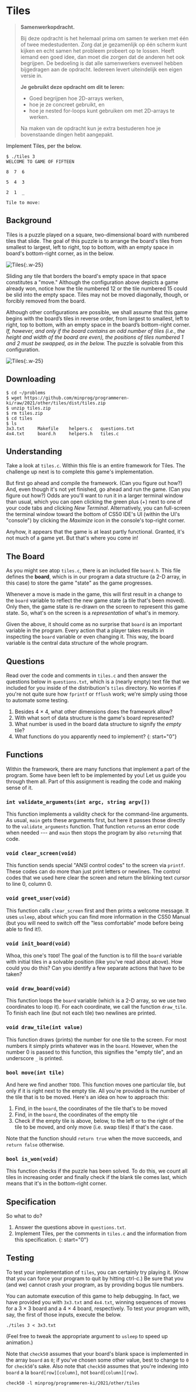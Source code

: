 # Tiles

> **Samenwerkopdracht.**
>
> Bij deze opdracht is het helemaal prima om samen te werken met één of twee medestudenten. Zorg dat je gezamenlijk op één scherm kunt kijken en echt samen het probleem probeert op te lossen. Heeft iemand een goed idee, dan moet die zorgen dat de anderen het ook begrijpen. De bedoeling is dat alle samenwerkers evenveel hebben bijgedragen aan de opdracht. Iedereen levert uiteindelijk een eigen versie in.
>
> **Je gebruikt deze opdracht om dit te leren:**
>
> - Goed begrijpen hoe 2D-arrays werken,
> - hoe je ze concreet gebruikt, en
> - hoe je nested for-loops kunt gebruiken om met 2D-arrays te werken.
>
> Na maken van de opdracht kun je extra bestuderen hoe je bovenstaande dingen hebt aangepakt.

Implement Tiles, per the below.

    $ ./tiles 3
    WELCOME TO GAME OF FIFTEEN

    8  7  6

    5  4  3

    2  1  _

    Tile to move:

## Background

Tiles is a puzzle played on a square, two-dimensional board with numbered tiles that slide. The goal of this puzzle is to arrange the board's tiles from smallest to largest, left to right, top to bottom, with an empty space in board's bottom-right corner, as in the below.

![Tiles](330px-15-puzzle.svg.png){:.w-25}

Sliding any tile that borders the board's empty space in that space constitutes a "move."  Although the configuration above depicts a game already won, notice how the tile numbered 12 or the tile numbered 15 could be slid into the empty space. Tiles may not be moved diagonally, though, or forcibly removed from the board.

Although other configurations are possible, we shall assume that this game begins with the board’s tiles in reverse order, from largest to smallest, left to right, top to bottom, with an empty space in the board’s bottom-right corner. *If, however, and only if the board contains an odd number of tiles (i.e., the height and width of the board are even), the positions of tiles numbered 1 and 2 must be swapped, as in the below.* The puzzle is solvable from this configuration.

![Tiles](adapted.png){:.w-25}

## Downloading

    $ cd ~/problems
    $ wget https://github.com/minprog/programmeren-ki/raw/2021/other/tiles/dist/tiles.zip
    $ unzip tiles.zip
    $ rm tiles.zip
    $ cd tiles
    $ ls
    3x3.txt     Makefile    helpers.c   questions.txt
    4x4.txt     board.h     helpers.h   tiles.c

## Understanding

Take a look at `tiles.c`. Within this file is an entire framework for Tiles. The challenge up next is to complete this game's implementation.

But first go ahead and compile the framework. (Can you figure out how?) And, even though it's not yet finished, go ahead and run the game. (Can you figure out how?) Odds are you'll want to run it in a larger terminal window than usual, which you can open clicking the green plus (+) next to one of your code tabs and clicking *New Terminal*. Alternatively, you can full-screen the terminal window toward the bottom of CS50 IDE's UI (within the UI's "console") by clicking the *Maximize* icon in the console's top-right corner.

Anyhow, it appears that the game is at least partly functional. Granted, it's not much of a game yet. But that's where you come in!

## The Board

As you might see atop `tiles.c`, there is an included file `board.h`. This file defines the **board**, which is in our program a data structure (a 2-D array, in this case) to store the game "state" as the game progresses.

Whenever a move is made in the game, this will first result in a change to the `board` variable to reflect the new game state (a tile that's been moved). Only then, the game state is re-drawn on the screen to represent this game state. So, what's on the screen is a *representation* of what's in memory.

Given the above, it should come as no surprise that `board` is an important variable in the program. Every action that a player takes results in inspecting the `board` variable or even changing it. This way, the board variable is the central data structure of the whole program.

## Questions

Read over the code and comments in `tiles.c` and then answer the questions below in `questions.txt`, which is a (nearly empty) text file that we included for you inside of the distribution's `tiles` directory. No worries if you're not quite sure how `fprintf` or `fflush` work; we're simply using those to automate some testing.

1. Besides 4 × 4, what other dimensions does the framework allow?
1. With what sort of data structure is the game's board represented?
1. What number is used in the board data structure to signify the *empty* tile?
1. What functions do you apparently need to implement?
{: start="0"}

## Functions

Within the framework, there are many functions that implement a part of the program. Some have been left to be implemented by you! Let us guide you through them all. Part of this assignment is reading the code and making sense of it.

### `int validate_arguments(int argc, string argv[])`

This function implements a validity check for the command-line arguments. As usual, `main` gets these arguments first, but here it passes those directly to the `validate_arguments` function. That function `return`s an error code when needed --- and `main` then stops the program by also `return`ing that code.

### `void clear_screen(void)`

This function sends special "ANSI control codes" to the screen via `printf`. These codes can do more than just print letters or newlines. The control codes that we used here clear the screen and return the blinking text *cursor* to line 0, column 0.

### `void greet_user(void)`

This function calls `clear_screen` first and then prints a welcome message. It uses `usleep`, about which you can find more information in the CS50 Manual (but you will need to switch off the "less comfortable" mode before being able to find it!).

### `void init_board(void)`

Whoa, this one's `TODO`! The goal of the function is to fill the `board` variable with initial tiles in a solvable position (like you've read about above). How could you do this? Can you identify a few separate actions that have to be taken?

### `void draw_board(void)`

This function loops the `board` variable (which is a 2-D array, so we use two coordinates to loop it). For each coordinate, we call the function `draw_tile`. To finish each line (but not each tile) two newlines are printed.

### `void draw_tile(int value)`

This function draws (prints) the number for one tile to the screen. For most numbers it simply prints whatever was in the `board`. However, when the number 0 is passed to this function, this signifies the "empty tile", and an underscore `_` is printed.

### `bool move(int tile)`

And here we find another `TODO`. This function moves one particular tile, but only if it is right next to the empty tile. All you're provided is the number of the tile that is to be moved. Here's an idea on how to approach this:

1. Find, in the `board`, the coordinates of the tile that's to be moved
2. Find, in the `board`, the coordinates of the empty tile
3. Check if the empty tile is above, below, to the left or to the right of the tile to be moved, and only move (i.e. swap tiles) if that's the case.

Note that the function should `return true` when the move succeeds, and `return false` otherwise.

### `bool is_won(void)`

This function checks if the puzzle has been solved. To do this, we count all tiles in increasing order and finally check if the blank tile comes last, which means that it's in the bottom-right corner.

## Specification

So what to do?

1. Answer the questions above in `questions.txt`.
1. Implement Tiles, per the comments in `tiles.c` and the information from this specification.
{: start="0"}

## Testing

To test your implementation of `tiles`, you can certainly try playing it. (Know that you can force your program to quit by hitting ctrl-c.) Be sure that you (and we) cannot crash your program, as by providing bogus tile numbers.

You can automate execution of this game to help debugging. In fact, we have provided you with `3x3.txt` and `4x4.txt`, winning sequences of moves for a 3 × 3 board and a 4 × 4 board, respectively. To test your program with, say, the first of those inputs, execute the below.

    ./tiles 3 < 3x3.txt

(Feel free to tweak the appropriate argument to `usleep` to speed up animation.)

Note that `check50` assumes that your board's blank space is implemented in the array `board` as `0`; if you've chosen some other value, best to change to `0` for ``check50``'s sake. Also note that `check50` assumes that you're indexing into `board` a la `board[row][column]`, not `board[column][row]`.

    check50 -l minprog/programmeren-ki/2021/other/tiles
